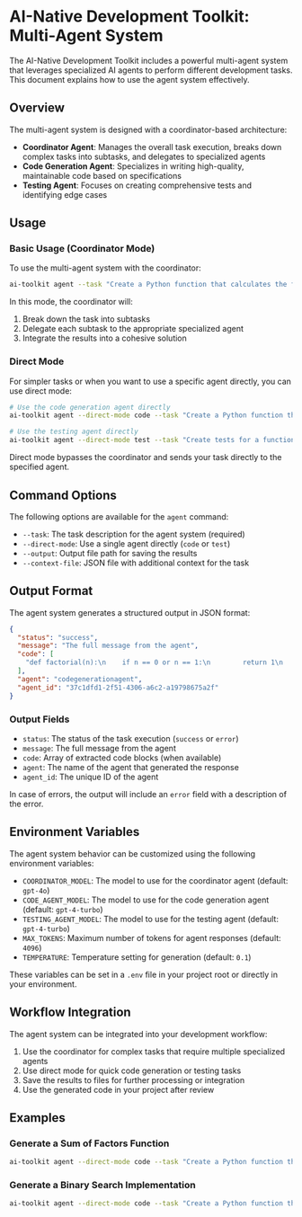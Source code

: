 # AI-Native Development Toolkit: Multi-Agent System

The AI-Native Development Toolkit includes a powerful multi-agent system that leverages specialized AI agents to perform different development tasks. This document explains how to use the agent system effectively.

## Overview

The multi-agent system is designed with a coordinator-based architecture:

- **Coordinator Agent**: Manages the overall task execution, breaks down complex tasks into subtasks, and delegates to specialized agents
- **Code Generation Agent**: Specializes in writing high-quality, maintainable code based on specifications
- **Testing Agent**: Focuses on creating comprehensive tests and identifying edge cases

## Usage

### Basic Usage (Coordinator Mode)

To use the multi-agent system with the coordinator:

```bash
ai-toolkit agent --task "Create a Python function that calculates the factorial of a number" --output result.json
```

In this mode, the coordinator will:
1. Break down the task into subtasks
2. Delegate each subtask to the appropriate specialized agent
3. Integrate the results into a cohesive solution

### Direct Mode

For simpler tasks or when you want to use a specific agent directly, you can use direct mode:

```bash
# Use the code generation agent directly
ai-toolkit agent --direct-mode code --task "Create a Python function that calculates the factorial of a number" --output result.json

# Use the testing agent directly
ai-toolkit agent --direct-mode test --task "Create tests for a function that calculates the factorial of a number" --output result.json
```

Direct mode bypasses the coordinator and sends your task directly to the specified agent.

## Command Options

The following options are available for the `agent` command:

- `--task`: The task description for the agent system (required)
- `--direct-mode`: Use a single agent directly (`code` or `test`)
- `--output`: Output file path for saving the results
- `--context-file`: JSON file with additional context for the task

## Output Format

The agent system generates a structured output in JSON format:

```json
{
  "status": "success",
  "message": "The full message from the agent",
  "code": [
    "def factorial(n):\n    if n == 0 or n == 1:\n        return 1\n    else:\n        return n * factorial(n-1)"
  ],
  "agent": "codegenerationagent",
  "agent_id": "37c1dfd1-2f51-4306-a6c2-a19798675a2f"
}
```

### Output Fields

- `status`: The status of the task execution (`success` or `error`)
- `message`: The full message from the agent
- `code`: Array of extracted code blocks (when available)
- `agent`: The name of the agent that generated the response
- `agent_id`: The unique ID of the agent

In case of errors, the output will include an `error` field with a description of the error.

## Environment Variables

The agent system behavior can be customized using the following environment variables:

- `COORDINATOR_MODEL`: The model to use for the coordinator agent (default: `gpt-4o`)
- `CODE_AGENT_MODEL`: The model to use for the code generation agent (default: `gpt-4-turbo`)
- `TESTING_AGENT_MODEL`: The model to use for the testing agent (default: `gpt-4-turbo`)
- `MAX_TOKENS`: Maximum number of tokens for agent responses (default: `4096`)
- `TEMPERATURE`: Temperature setting for generation (default: `0.1`)

These variables can be set in a `.env` file in your project root or directly in your environment.

## Workflow Integration

The agent system can be integrated into your development workflow:

1. Use the coordinator for complex tasks that require multiple specialized agents
2. Use direct mode for quick code generation or testing tasks
3. Save the results to files for further processing or integration
4. Use the generated code in your project after review

## Examples

### Generate a Sum of Factors Function

```bash
ai-toolkit agent --direct-mode code --task "Create a Python function that calculates the sum of all factors of a given number n (i.e., all numbers that divide n evenly). Make the function efficient and include test cases." --output factors.json
```

### Generate a Binary Search Implementation

```bash
ai-toolkit agent --direct-mode code --task "Create a Python function that implements a binary search algorithm for finding an element in a sorted list. Include proper documentation and test cases." --output binary_search.json
``` 